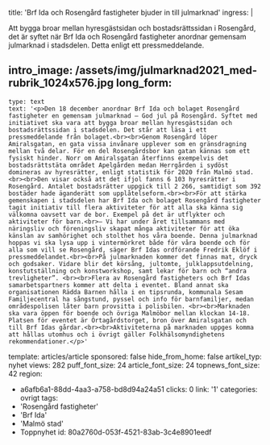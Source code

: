 title: 'Brf Ida och Rosengård fastigheter bjuder in till julmarknad'
ingress: |
  <p>Att bygga broar mellan hyresgästsidan och bostadsrättssidan i Rosengård, det är syftet när Brf Ida och Rosengård fastigheter anordnar gemensam julmarknad i stadsdelen. Detta enligt ett pressmeddelande.
  </p>
  
intro_image: /assets/img/julmarknad2021_med-rubrik_1024x576.jpg
long_form:
  -
    type: text
    text: '<p>Den 18 december anordnar Brf Ida och bolaget Rosengård fastigheter en gemensam julmarknad – God jul på Rosengård. Syftet med initiativet ska vara att bygga broar mellan hyresgästsidan och bostadsrättssidan i stadsdelen. Det står att läsa i ett pressmeddelande från bolaget.<br><br>Genom Rosengård löper Amiralsgatan, en gata vissa invånare upplever som en gränsdragning mellan två delar. För en del Rosengårdsbor kan gatan kännas som ett fysiskt hinder. Norr om Amiralsgatan återfinns exempelvis det bostadsrättstäta området Apelgården medan Herrgården i sydöst domineras av hyresrätter, enligt statistik för 2020 från Malmö stad.<br><br>Den visar också att det ifjol fanns 6 103 hyresrätter i Rosengård. Antalet bostadsrätter uppgick till 2 266, samtidigt som 392 bostäder hade äganderätt som upplåtelseform.<br><br>För att stärka gemenskapen i stadsdelen har Brf Ida och bolaget Rosengård fastigheter tagit initiativ till flera aktiviteter för att alla ska känna sig välkomna oavsett var de bor. Exempel på det är utflykter och aktiviteter för barn.<br>– Vi har under året tillsammans med näringsliv och föreningsliv skapat många aktiviteter för att öka känslan av samhörighet och stolthet hos våra boende. Denna julmarknad hoppas vi ska lysa upp i vintermörkret både för våra boende och för alla som vill se Rosengård, säger Brf Idas ordförande Fredrik Eklöf i pressmeddelandet.<br><br>På julmarknaden kommer det finnas mat, dryck och godsaker. Vidare blir det körsång, jultomte, julklappsutdelning, konstutställning och konstworkshop, samt lekar för barn och “andra trevligheter”. <br><br>Flera av Rosengård fastigheters och Brf Idas samarbetspartners kommer att delta i eventet. Bland annat ska organisationen Rädda Barnen hålla i en tipsrunda, kommunala Sesam Familjecentral ha sångstund, pyssel och info för barnfamiljer, medan områdespolisen låter barn provsitta i polisbilen. <br><br>Marknaden ska vara öppen för boende och övriga Malmöbor mellan klockan 14-18. Platsen för eventet är Örtagårdstorget, bron över Amiralsgatan och till Brf Idas gårdar.<br><br>Aktiviteterna på marknaden uppges komma att hållas utomhus och i övrigt gäller Folkhälsomyndighetens rekommendationer.</p>'
template: articles/article
sponsored: false
hide_from_home: false
artikel_typ: nyhet
views: 282
puff_font_size: 24
article_font_size: 24
topnews_font_size: 42
region:
  - a6afb6a1-88dd-4aa3-a758-bd8d94a24a51
clicks: 0
link: '1'
categories: ovrigt
tags:
  - 'Rosengård fastigheter'
  - 'Brf Ida'
  - 'Malmö stad'
  - Toppnyhet
id: 80a2760d-053f-4521-83ab-3c4e8901eedf
